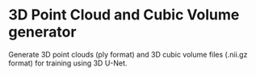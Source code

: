 # 3D Point Cloud and Cubic Volume generator
 Generate 3D point clouds (ply format) and 3D cubic volume files (.nii.gz format) for training using 3D U-Net.
